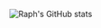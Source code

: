 ![Raph's GitHub stats](https://github-readme-stats.vercel.app/api?username=raphmwanza&show_icons=true&theme=radical)

